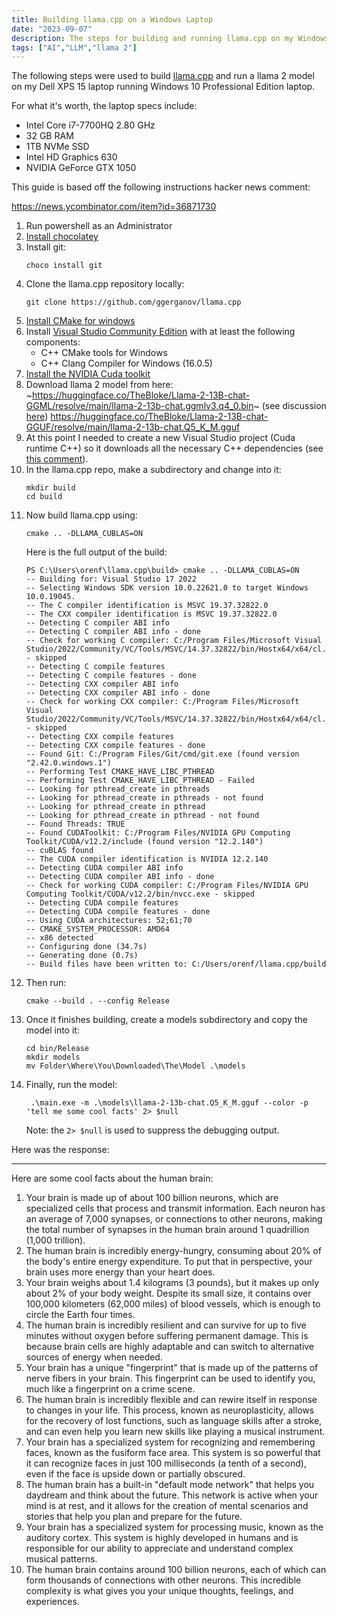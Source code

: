 ```yaml
---
title: Building llama.cpp on a Windows Laptop
date: "2023-09-07"
description: The steps for building and running llama.cpp on my Windows laptop.
tags: ["AI","LLM","llama 2"]
---
```

The following steps were used to build [llama.cpp](https://github.com/ggerganov/llama.cpp) and run a llama 2 model on my Dell XPS 15 laptop running Windows 10 Professional Edition laptop.

For what it's worth, the laptop specs include:
* Intel Core i7-7700HQ 2.80 GHz
* 32 GB RAM
* 1TB NVMe SSD
* Intel HD Graphics 630
* NVIDIA GeForce GTX 1050

This guide is based off the following instructions hacker news comment:

https://news.ycombinator.com/item?id=36871730

1. Run powershell as an Administrator
1. [Install chocolatey](https://chocolatey.org/install#individual)
1. Install git: 
    ```
    choco install git
    ```
1. Clone the llama.cpp repository locally:
    ```
    git clone https://github.com/ggerganov/llama.cpp
    ```
1. [Install CMake for windows](https://cmake.org/download/)
1. Install [Visual Studio Community Edition](https://visualstudio.microsoft.com/vs/community/) with at least the following components:
    * C++ CMake tools for Windows
    * C++ Clang Compiler for Windows (16.0.5)
1. [Install the NVIDIA Cuda toolkit](https://developer.nvidia.com/cuda-downloads)
1. Download llama 2 model from here: ~https://huggingface.co/TheBloke/Llama-2-13B-chat-GGML/resolve/main/llama-2-13b-chat.ggmlv3.q4_0.bin~ (see discussion [here](https://huggingface.co/TheBloke/Llama-2-13B-chat-GGML/discussions/14)) https://huggingface.co/TheBloke/Llama-2-13B-chat-GGUF/resolve/main/llama-2-13b-chat.Q5_K_M.gguf
1. At this point I needed to create a new Visual Studio project (Cuda runtime C++) so it downloads all the necessary C++ dependencies (see [this comment](https://stackoverflow.com/a/31619842)).
1. In the llama.cpp repo, make a subdirectory and change into it:
    ```
    mkdir build
    cd build
    ```
1. Now build llama.cpp using:
    ```
    cmake .. -DLLAMA_CUBLAS=ON
    ```
    Here is the full output of the build:
    ```
    PS C:\Users\orenf\llama.cpp\build> cmake .. -DLLAMA_CUBLAS=ON
    -- Building for: Visual Studio 17 2022
    -- Selecting Windows SDK version 10.0.22621.0 to target Windows 10.0.19045.
    -- The C compiler identification is MSVC 19.37.32822.0
    -- The CXX compiler identification is MSVC 19.37.32822.0
    -- Detecting C compiler ABI info
    -- Detecting C compiler ABI info - done
    -- Check for working C compiler: C:/Program Files/Microsoft Visual Studio/2022/Community/VC/Tools/MSVC/14.37.32822/bin/Hostx64/x64/cl.exe - skipped
    -- Detecting C compile features
    -- Detecting C compile features - done
    -- Detecting CXX compiler ABI info
    -- Detecting CXX compiler ABI info - done
    -- Check for working CXX compiler: C:/Program Files/Microsoft Visual Studio/2022/Community/VC/Tools/MSVC/14.37.32822/bin/Hostx64/x64/cl.exe - skipped
    -- Detecting CXX compile features
    -- Detecting CXX compile features - done
    -- Found Git: C:/Program Files/Git/cmd/git.exe (found version "2.42.0.windows.1")
    -- Performing Test CMAKE_HAVE_LIBC_PTHREAD
    -- Performing Test CMAKE_HAVE_LIBC_PTHREAD - Failed
    -- Looking for pthread_create in pthreads
    -- Looking for pthread_create in pthreads - not found
    -- Looking for pthread_create in pthread
    -- Looking for pthread_create in pthread - not found
    -- Found Threads: TRUE
    -- Found CUDAToolkit: C:/Program Files/NVIDIA GPU Computing Toolkit/CUDA/v12.2/include (found version "12.2.140")
    -- cuBLAS found
    -- The CUDA compiler identification is NVIDIA 12.2.140
    -- Detecting CUDA compiler ABI info
    -- Detecting CUDA compiler ABI info - done
    -- Check for working CUDA compiler: C:/Program Files/NVIDIA GPU Computing Toolkit/CUDA/v12.2/bin/nvcc.exe - skipped
    -- Detecting CUDA compile features
    -- Detecting CUDA compile features - done
    -- Using CUDA architectures: 52;61;70
    -- CMAKE_SYSTEM_PROCESSOR: AMD64
    -- x86 detected
    -- Configuring done (34.7s)
    -- Generating done (0.7s)
    -- Build files have been written to: C:/Users/orenf/llama.cpp/build
    ```
2. Then run:
    ```
    cmake --build . --config Release
    ```
3. Once it finishes building, create a models subdirectory and copy the model into it:
    ```
    cd bin/Release
    mkdir models
    mv Folder\Where\You\Downloaded\The\Model .\models
    ```
4. Finally, run the model:
    ```
     .\main.exe -m .\models\llama-2-13b-chat.Q5_K_M.gguf --color -p 'tell me some cool facts' 2> $null
    ```
    Note: the `2> $null` is used to suppress the debugging output.

Here was the response:
<hr />
Here are some cool facts about the human brain:

1. Your brain is made up of about 100 billion neurons, which are specialized cells that process and transmit information. Each neuron has an average of 7,000 synapses, or connections to other neurons, making the total number of synapses in the human brain around 1 quadrillion (1,000 trillion).
2. The human brain is incredibly energy-hungry, consuming about 20% of the body's entire energy expenditure. To put that in perspective, your brain uses more energy than your heart does.
3. Your brain weighs about 1.4 kilograms (3 pounds), but it makes up only about 2% of your body weight. Despite its small size, it contains over 100,000 kilometers (62,000 miles) of blood vessels, which is enough to circle the Earth four times.
4. The human brain is incredibly resilient and can survive for up to five minutes without oxygen before suffering permanent damage. This is because brain cells are highly adaptable and can switch to alternative sources of energy when needed.
5. Your brain has a unique "fingerprint" that is made up of the patterns of nerve fibers in your brain. This fingerprint can be used to identify you, much like a fingerprint on a crime scene.
6. The human brain is incredibly flexible and can rewire itself in response to changes in your life. This process, known as neuroplasticity, allows for the recovery of lost functions, such as language skills after a stroke, and can even help you learn new skills like playing a musical instrument.
7. Your brain has a specialized system for recognizing and remembering faces, known as the fusiform face area. This system is so powerful that it can recognize faces in just 100 milliseconds (a tenth of a second), even if the face is upside down or partially obscured.
8. The human brain has a built-in "default mode network" that helps you daydream and think about the future. This network is active when your mind is at rest, and it allows for the creation of mental scenarios and stories that help you plan and prepare for the future.
9. Your brain has a specialized system for processing music, known as the auditory cortex. This system is highly developed in humans and is responsible for our ability to appreciate and understand complex musical patterns.
10. The human brain contains around 100 billion neurons, each of which can form thousands of connections with other neurons. This incredible complexity is what gives you your unique thoughts, feelings, and experiences.